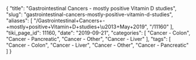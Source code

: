 {
    "title": "Gastrointestinal Cancers - mostly positive Vitamin D studies",
    "slug": "gastrointestinal-cancers-mostly-positive-vitamin-d-studies",
    "aliases": [
        "/Gastrointestinal+Cancers+-+mostly+positive+Vitamin+D+studies+\u2013+May+2019",
        "/11160"
    ],
    "tiki_page_id": 11160,
    "date": "2019-09-21",
    "categories": [
        "Cancer - Colon",
        "Cancer - Pancreatic",
        "Cancer - Other",
        "Cancer - Liver"
    ],
    "tags": [
        "Cancer - Colon",
        "Cancer - Liver",
        "Cancer - Other",
        "Cancer - Pancreatic"
    ]
}